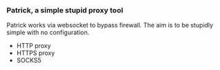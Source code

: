 ### Patrick, a simple stupid proxy tool

Patrick works via websocket to bypass firewall. The aim is to be stupidly simple with no configuration.

- HTTP proxy
- HTTPS proxy
- SOCKS5
